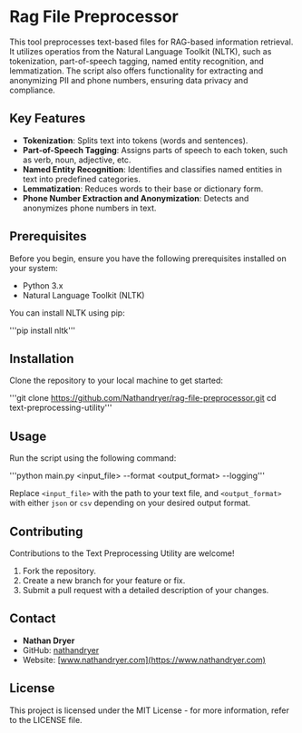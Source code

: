 # Rag File Preprocessor

This tool preprocesses text-based files for RAG-based information retrieval. It utilizes operatios from the Natural Language Toolkit (NLTK), such as tokenization, part-of-speech tagging, named entity recognition, and lemmatization. The script also offers functionality for extracting and anonymizing PII and phone numbers, ensuring data privacy and compliance.

## Key Features

- **Tokenization**: Splits text into tokens (words and sentences).
- **Part-of-Speech Tagging**: Assigns parts of speech to each token, such as verb, noun, adjective, etc.
- **Named Entity Recognition**: Identifies and classifies named entities in text into predefined categories.
- **Lemmatization**: Reduces words to their base or dictionary form.
- **Phone Number Extraction and Anonymization**: Detects and anonymizes phone numbers in text.

## Prerequisites

Before you begin, ensure you have the following prerequisites installed on your system:

- Python 3.x
- Natural Language Toolkit (NLTK)

You can install NLTK using pip: 

'''pip install nltk'''

## Installation

Clone the repository to your local machine to get started:

'''git clone https://github.com/Nathandryer/rag-file-preprocessor.git
cd text-preprocessing-utility'''

## Usage

Run the script using the following command:

'''python main.py <input_file> --format <output_format> --logging'''

Replace `<input_file>` with the path to your text file, and `<output_format>` with either `json` or `csv` depending on your desired output format.

## Contributing

Contributions to the Text Preprocessing Utility are welcome!

1. Fork the repository.  
2. Create a new branch for your feature or fix.
3. Submit a pull request with a detailed description of your changes.

## Contact  

- **Nathan Dryer**
- GitHub: [nathandryer](https://github.com/nathandryer)
- Website: [www.nathandryer.com](https://www.nathandryer.com)  

## License

This project is licensed under the MIT License - for more information, refer to the LICENSE file.
